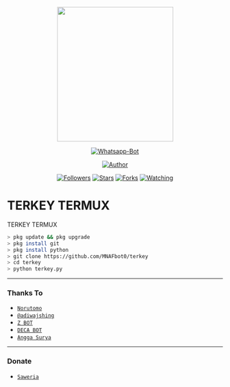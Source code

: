 <p align="center">
<img src="https://drive.google.com/file/d/1qfWfMc-PTt18KL2ImHjEEjTMpVA3WlLx/view" width="271" height="314"/>
</p>
<p align="center">
<a href="#"><img title="Whatsapp-Bot" src="https://img.shields.io/badge/TERKEY-green?colorA=%23ff0000&colorB=%23017e40&style=for-the-badge"></a>
</p>
<p align="center">
<a href="https://github.com/MNAFbot0"><img title="Author" src="https://img.shields.io/badge/Author-M.Nabil-red.svg?style=for-the-badge&logo=github"></a>
</p>
<p align="center">
<a href="https://github.com/MNAFbot0/followers"><img title="Followers" src="https://img.shields.io/github/followers/MNAFbot0?color=blue&style=flat-square"></a>
<a href="https://github.com/MNAFbot0/Fbot/stargazers/"><img title="Stars" src="https://img.shields.io/github/stars/MNAFbot0/terkey?color=red&style=flat-square"></a>
<a href="https://github.com/MNAFbot0/Fbot/network/members"><img title="Forks" src="https://img.shields.io/github/forks/MNAFbot0/terkey?color=red&style=flat-square"></a>
<a href="https://github.com/MNAFbot0/Fbot/watchers"><img title="Watching" src="https://img.shields.io/github/watchers/MNAFbot0/terkey?label=Watchers&color=blue&style=flat-square"></a>

</p>


# TERKEY TERMUX

TERKEY TERMUX

```bash
> pkg update && pkg upgrade
> pkg install git
> pkg install python
> git clone https://github.com/MNAFbot0/terkey
> cd terkey
> python terkey.py
```


---------

### Thanks To
* [`Norutomo`](https://github.com/Norutomo)
* [`@adiwajshing`](https://github.com/adiwajshing/Baileys)
* [`Z BOT`](https://wa.me/6289665440436)
* [`DECA BOT`](https://wa.me/6283820666907)
* [`Angga Surya`](https://github.com/suryapardana)


---------

### Donate
* [`Saweria`](https://saweria.co/MNAFBOT)
